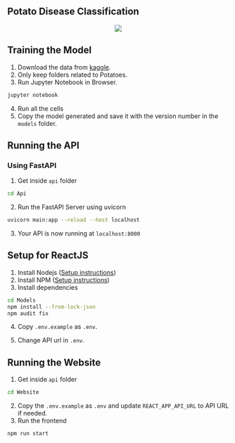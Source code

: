 ## Potato Disease Classification

<p align="center">
  <img src="demo.gif" />
</p>

## Training the Model

1. Download the data from [kaggle](https://www.kaggle.com/arjuntejaswi/plant-village).
2. Only keep folders related to Potatoes.
3. Run Jupyter Notebook in Browser.

```bash
jupyter notebook
```

4. Run all the cells
5. Copy the model generated and save it with the version number in the `models` folder.

## Running the API

### Using FastAPI

1. Get inside `api` folder

```bash
cd Api
```

2. Run the FastAPI Server using uvicorn

```bash
uvicorn main:app --reload --host localhost
```

3. Your API is now running at `localhost:8000`

## Setup for ReactJS

1. Install Nodejs ([Setup instructions](https://nodejs.org/en/download/package-manager/))
2. Install NPM ([Setup instructions](https://www.npmjs.com/get-npm))
3. Install dependencies

```bash
cd Models
npm install --from-lock-json
npm audit fix
```

4. Copy `.env.example` as `.env`.

5. Change API url in `.env`.

## Running the Website

1. Get inside `api` folder

```bash
cd Website
```

2. Copy the `.env.example` as `.env` and update `REACT_APP_API_URL` to API URL if needed.
3. Run the frontend

```bash
npm run start
```
